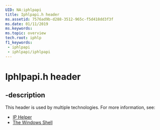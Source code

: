 ```yaml
---
UID: NA:iphlpapi
title: Iphlpapi.h header
ms.assetid: 7576ad9b-d288-3512-965c-f5d418dd3f3f
ms.date: 01/11/2019
ms.keywords: 
ms.topic: overview
tech.root: iphlp
f1_keywords:
 - iphlpapi
 - iphlpapi/iphlpapi
---
```


# Iphlpapi.h header


## -description

This header is used by multiple technologies. For more information, see:

- [IP Helper](../_iphlp/index.md)
- [The Windows Shell](../_shell/index.md)

